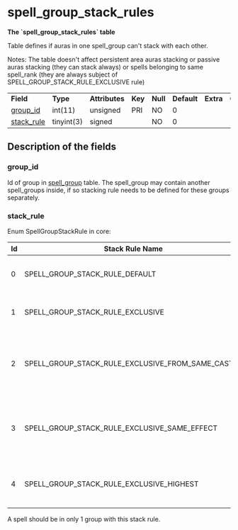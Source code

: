 # spell\_group\_stack\_rules

**The \`spell\_group\_stack\_rules\` table**

Table defines if auras in one spell\_group can't stack with each other.

Notes: The table doesn't affect persistent area auras stacking or passive auras stacking (they can stack always) or spells belonging to same spell\_rank (they are always subject of SPELL\_GROUP\_STACK\_RULE\_EXCLUSIVE rule)

|                            |            |                |         |          |             |           |             |
|----------------------------|------------|----------------|---------|----------|-------------|-----------|-------------|
| **Field**                  | **Type**   | **Attributes** | **Key** | **Null** | **Default** | **Extra** | **Comment** |
| [group\_id](#group_id)     | int(11)    | unsigned       | PRI     | NO       | 0           |           |             |
| [stack\_rule](#stack_rule) | tinyint(3) | signed         |         | NO       | 0           |           |             |

## Description of the fields

### group\_id

Id of group in [spell\_group](spell_group.md#id) table. The spell\_group may contain another spell\_groups inside, if so stacking rule needs to be defined for these groups separately.

### stack\_rule

Enum SpellGroupStackRule in core:

| Id  | Stack Rule Name                                          | Description                                                              |
|-----|----------------------------------------------------------|--------------------------------------------------------------------------|
| 0   | SPELL\_GROUP\_STACK\_RULE\_DEFAULT                       | No stacking rule defined - placeholder                                   |
| 1   | SPELL\_GROUP\_STACK\_RULE\_EXCLUSIVE                     | Auras from group can't stack with each other                             |
| 2   | SPELL\_GROUP\_STACK\_RULE\_EXCLUSIVE\_FROM\_SAME\_CASTER | Auras from group can't stack with each other when cast by same caster    |
| 3   | SPELL\_GROUP\_STACK\_RULE\_EXCLUSIVE\_SAME\_EFFECT       | Same effects of spells will not stack, yet auras will remain on a target |
| 4   | SPELL\_GROUP\_STACK\_RULE\_EXCLUSIVE\_HIGHEST            | Only Highest effect will remain on target                                |

A spell should be in only 1 group with this stack rule.
